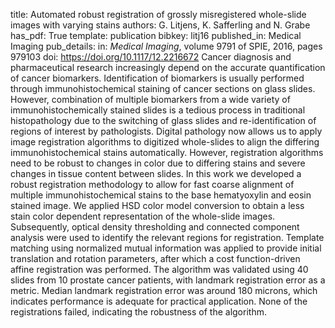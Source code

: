 title: Automated robust registration of grossly misregistered whole-slide images with varying stains
authors: G. Litjens, K. Safferling and N. Grabe
has_pdf: True
template: publication
bibkey: litj16
published_in: Medical Imaging
pub_details: in: <i>Medical Imaging</i>, volume 9791 of SPIE, 2016, pages 979103
doi: https://doi.org/10.1117/12.2216672
Cancer diagnosis and pharmaceutical research increasingly depend on the accurate quantification of cancer biomarkers. Identification of biomarkers is usually performed through immunohistochemical staining of cancer sections on glass slides. However, combination of multiple biomarkers from a wide variety of immunohistochemically stained slides is a tedious process in traditional histopathology due to the switching of glass slides and re-identification of regions of interest by pathologists. Digital pathology now allows us to apply image registration algorithms to digitized whole-slides to align the differing immunohistochemical stains automatically. However, registration algorithms need to be robust to changes in color due to differing stains and severe changes in tissue content between slides. In this work we developed a robust registration methodology to allow for fast coarse alignment of multiple immunohistochemical stains to the base hematyoxylin and eosin stained image. We applied HSD color model conversion to obtain a less stain color dependent representation of the whole-slide images. Subsequently, optical density thresholding and connected component analysis were used to identify the relevant regions for registration. Template matching using normalized mutual information was applied to provide initial translation and rotation parameters, after which a cost function-driven affine registration was performed. The algorithm was validated using 40 slides from 10 prostate cancer patients, with landmark registration error as a metric. Median landmark registration error was around 180 microns, which indicates performance is adequate for practical application. None of the registrations failed, indicating the robustness of the algorithm.


